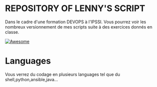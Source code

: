# REPOSITORY OF LENNY'S SCRIPT

Dans le cadre d'une formation DEVOPS à l'IPSSI.
Vous pourrez voir les nombreux versionnement de mes scripts suite à des exercices donnés en classe.


[![Awesome](https://awesome.re/badge.svg)](https://awesome.re)


# Languages

Vous verrez du codage en plusieurs languages tel que du shell,python,ansible,java...



